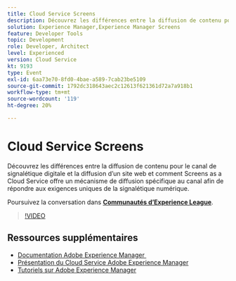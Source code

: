 ```yaml
---
title: Cloud Service Screens
description: Découvrez les différences entre la diffusion de contenu pour le canal de signalétique digitale et la diffusion d’un site web et comment Screens as a Cloud Service offre un mécanisme de diffusion spécifique au canal afin de répondre aux exigences uniques de la signalétique numérique.
solution: Experience Manager,Experience Manager Screens
feature: Developer Tools
topic: Development
role: Developer, Architect
level: Experienced
version: Cloud Service
kt: 9193
type: Event
exl-id: 6aa73e70-8fd0-4bae-a589-7cab23be5109
source-git-commit: 1792dc318643aec2c12613f621361d72a7a918b1
workflow-type: tm+mt
source-wordcount: '119'
ht-degree: 20%

---
```


# Cloud Service Screens

Découvrez les différences entre la diffusion de contenu pour le canal de signalétique digitale et la diffusion d’un site web et comment Screens as a Cloud Service offre un mécanisme de diffusion spécifique au canal afin de répondre aux exigences uniques de la signalétique numérique.

Poursuivez la conversation dans **[Communautés d’Experience League](https://adobe.ly/3umX8Be)**.

>[!VIDEO](https://video.tv.adobe.com/v/337885/?quality=12&learn=on&hidetitle=true)

## Ressources supplémentaires

- [Documentation Adobe Experience Manager ](https://experienceleague.adobe.com/docs/experience-manager-cloud-service.html?lang=fr)
- [Présentation du Cloud Service Adobe Experience Manager](https://experienceleague.adobe.com/docs/experience-manager-cloud-service/overview/home.html?lang=fr)
- [Tutoriels sur Adobe Experience Manager](https://experienceleague.adobe.com/docs/experience-manager-tutorials.html?lang=fr)
